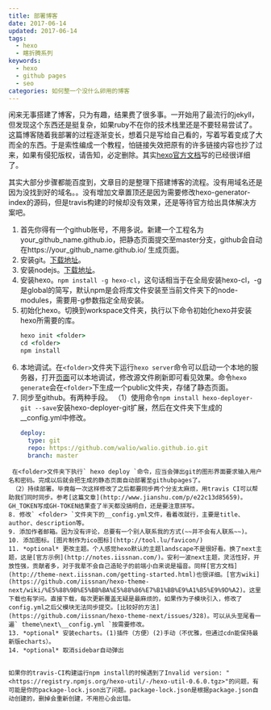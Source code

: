 ```yaml
---
title: 部署博客
date: 2017-06-14
updated: 2017-06-14
tags:
  - hexo
  - 瞎折腾系列
keywords:
  - hexo
  - github pages
  - seo
categories: 如何整一个没什么卵用的博客
---
```

闲来无事搭建了博客，只为有趣，结果费了很多事。一开始用了最流行的jekyll，但发现这个东西还是挺复杂，如果ruby不在你的技术栈里还是不要轻易尝试了。这篇博客随着我部署的过程逐渐变长，想着只是写给自己看的，写着写着变成了大而全的东西。于是索性编成一个教程，怕链接失效把原有的许多链接内容也抄了过来，如果有侵犯版权，请告知，必定删除。其实[hexo官方文档](https://hexo.io/zh-cn/docs/)写的已经很详细了。
<!-- more -->
其实大部分步骤都能百度到，文章目的是整理下搭建博客的流程。没有用域名还是因为没找到好的域名。。没有增加文章置顶还是因为需要修改hexo-generator-index的源码，但是travis构建的时候却没有效果，还是等待官方给出具体解决方案吧。
1. 首先你得有一个github账号，不用多说。新建一个工程名为your_github_name.github.io，把静态页面提交至master分支，github会自动在https://your_github_name.github.io/ 生成页面。
2. 安装git。[下载地址](https://git-scm.com/downloads)。
3. 安装nodejs。[下载地址](https://nodejs.org/)。
4. 安装hexo。` npm install -g hexo-cl `，这句话相当于在全局安装hexo-cl，-g是global的简写，默认npm是会将库文件安装至当前文件夹下的node-modules，需要用-g参数指定全局安装。
5. 初始化hexo。切换到workspace文件夹，执行以下命令初始化hexo并安装hexo所需要的库。
   ```cmd
   hexo init <folder>
   cd <folder>
   npm install
   ```
6. 本地调试。在`<folder>`文件夹下运行` hexo server `命令可以启动一个本地的服务器，打开[页面](http://localhost:4000/)可以本地调试，修改源文件刷新即可看见效果。命令` hexo generate `会在`<folder>`下生成一个public文件夹，存储了静态页面。
7. 同步至github。有两种手段。
   （1）使用命令` npm install hexo-deployer-git --save `安装hexo-deployer-git扩展，然后在<folder>文件夹下生成的__config.yml中修改。
   ```yaml
   deploy:
     type: git
     repo: https://github.com/walio/walio.github.io.git
     branch: master
  ```
   在<folder>文件夹下执行` hexo deploy `命令，应当会弹出git的图形界面要求输入用户名和密码。完成以后就会把生成的静态页面自动部署至githubpages了。
   （2）持续部署。毕竟每一次这样修改了之后都要同步两个分支太麻烦，用travis CI可以帮助我们同时同步。参考[这篇文章](http://www.jianshu.com/p/e22c13d85659)。GH_TOKEN写成GH-TOKEN结果查了半天都没搞明白，还是要注意拼写。
8. 修改` <folder> `文件夹下的__config.yml文件，看着改就行，主要是title、author、description等。
9. 添加作者邮箱。因为没有评论，总要有一个别人联系我的方式(~~并不会有人联系~~)。
10. 添加图标。[图片制作为ico图标](http://tool.lu/favicon/)
11. *optional* 更改主题。个人感觉hexo默认的主题landscape不是很好看。换了next主题，这是[官方示例](http://notes.iissnan.com/)。安利一波next主题，灵活性好，开放性强，贡献者多，对于我辈不会自己造轮子的前端小白来说是福音。同样[官方文档](http://theme-next.iissnan.com/getting-started.html)也很详细。[官方wiki](https://github.com/iissnan/hexo-theme-next/wiki/%E5%88%9B%E5%BB%BA%E5%88%86%E7%B1%BB%E9%A1%B5%E9%9D%A2)。这里下载也有学问。直接下载，每次更新覆盖无疑是最麻烦的，如果作为子模块引入，修改了config.yml之后父模块无法同步提交。[比较好的方法](https://github.com/iissnan/hexo-theme-next/issues/328)。可以从头至尾看一遍` theme\next\__config.yml `按需要修改。
13. *optional* 安装echarts。(1)插件（方便）(2)手动（不优雅，但通过cdn能保持最新版echarts）。
14. *optional* 取消sidebar自动弹出


如果你的travis-CI构建运行npm install的时候遇到了Invalid version: "<https://registry.npmjs.org/hexo-util/-/hexo-util-0.6.0.tgz>"的问题，有可能是你的package-lock.json出了问题。package-lock.json是根据package.json自动创建的，删掉会重新创建，不用担心会出错。
